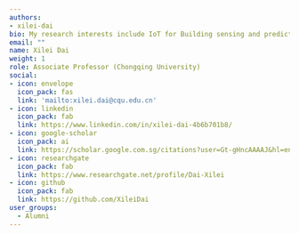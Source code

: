 ```yaml
---
authors:
- xilei-dai
bio: My research interests include IoT for Building sensing and prediction.
email: ""
name: Xilei Dai
weight: 1
role: Associate Professor (Chongqing University)
social:
- icon: envelope
  icon_pack: fas
  link: 'mailto:xilei.dai@cqu.edu.cn'  
- icon: linkedin
  icon_pack: fab
  link: https://www.linkedin.com/in/xilei-dai-4b6b701b8/
- icon: google-scholar
  icon_pack: ai
  link: https://scholar.google.com.sg/citations?user=Gt-gHncAAAAJ&hl=en&oi=ao
- icon: researchgate
  icon_pack: fab
  link: https://www.researchgate.net/profile/Dai-Xilei
- icon: github
  icon_pack: fab
  link: https://github.com/XileiDai
user_groups:
  - Alumni
---
```

